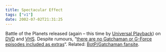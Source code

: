 ```yaml
---
title: Spectacular Effect
tags: ["v1"]
date: 2002-07-02T21:31:25
---
```


Battle of the Planets released (again &#8211; this time by [Universal Playback][1]) on [DVD][2] and [VHS][3]. Despite rumours, &#8220;[there are no Gatchaman or G-Force episodes included as extras][4]&#8220;. Related: [BotP/Gatchaman fansite][5].

[1]: http://www.universal-playback.co.uk/series/botp%5Fexp.htm "Battle of the Planets info at Universal Playback"
[2]: http://www.amazon.co.uk/exec/obidos/ASIN/B000063VA3/ohsky "Battle of the Planets DVD at amazon.co.uk"
[3]: http://www.amazon.co.uk/exec/obidos/ASIN/B000063VA2/ohsky "Battle of the Planets VHS at amazon.co.uk"
[4]: http://www.akdreamer.com/botp/galaxy_security.html "Battle of the Planets release information at BotP Universe"
[5]: http://www.akdreamer.com/botp/ "Battle of the Planets Universe"
